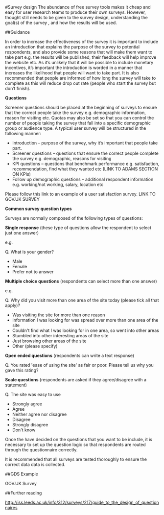 #Survey design
The abundance of free survey tools makes it cheap and easy for user research teams to produce their own surveys. However, thought still needs to be given to the survey design, understanding the goal(s) of the survey , and how the results will be used.

##Guidance
 
In order to increase the effectiveness of the survey it is important to include an introduction that explains the purpose of the survey to potential respondents, and also provide some reasons that will make them want to take part e.g. the results will be published, their feedback will help improve the website etc. As it’s unlikely that it will be possible to include monetary incentives, it’s important the introduction is worded in a manner that increases the likelihood that people will want to take part. It is also recommended that people are informed of how long the survey will take to complete as this will reduce drop out rate (people who start the survey but don’t finish).
 
**Questions**
 
Screener questions should be placed at the beginning of surveys to ensure that the correct people take the survey e.g. demographic information, reason for visiting etc. Quotas may also be set so that you can control the number of people taking the survey that fall into a specific demographic group or audience type. A typical user survey will be structured in the following manner:
 
* Introduction – purpose of the survey, why it’s important that people take part.
* Screener questions – questions that ensure the correct people complete the survey e.g. demographic, reasons for visiting
* KPI questions – questions that benchmark performance e.g. satisfaction, recommendation, find what they wanted etc (LINK TO ADAMS SECTION ON KPIs)
* Follow up demographic questions – additional respondent information e.g. working/not working, salary, location etc
 
Please follow this link to an example of a user satisfaction survey. LINK TO GOV.UK SURVEY
 
**Common survey question types**
 
Surveys are normally composed of the following types of questions:
 
**Single response** (these type of questions allow the respondent to select just one answer)
 
e.g.
 
Q. What is your gender?
 
*  Male
*  Female
*  Prefer not to answer
 
**Multiple choice questions** (respondents can select more than one answer)
 
e.g.
 
Q. Why did you visit more than one area of the site today (please tick all that apply)?
 
*  Was visiting the site for more than one reason
*  Information I was looking for was spread over more than one area of the site
*  Couldn't find what I was looking for in one area, so went into other areas
*  Stumbled into other interesting areas of the site
*  Just browsing other areas of the site
*  Other (please specify)
 
**Open ended questions** (respondents can write a text response)
 
Q. You rated 'ease of using the site' as fair or poor. Please tell us why you gave this rating?
 
**Scale questions** (respondents are asked if they agree/disagree with a statement)
 
Q. The site was easy to use
 
 
*  Strongly agree
*  Agree
*  Neither agree nor disagree
*  Disagree
*  Strongly disagree
*  Don't know
 
Once the have decided on the questions that you want to be include, it is necessary to set up the question logic so that respondents are routed through the questionnaire correctly.
 
It is recommended that all surveys are tested thoroughly to ensure the correct data data is collected.

##GDS Example 

GOV.UK Survey

##Further reading

http://iss.leeds.ac.uk/info/312/surveys/217/guide_to_the_design_of_questionnaires

